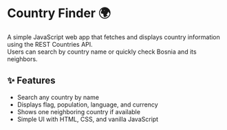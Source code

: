 # Country Finder 🌍

A simple JavaScript web app that fetches and displays country information using the REST Countries API.  
Users can search by country name or quickly check Bosnia and its neighbors.  

## ✨ Features
- Search any country by name
- Displays flag, population, language, and currency
- Shows one neighboring country if available
- Simple UI with HTML, CSS, and vanilla JavaScript
